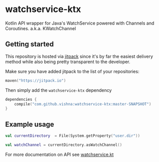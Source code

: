 # watchservice-ktx

Kotlin API wrapper for Java's WatchService powered with Channels and Coroutines. a.k.a. KWatchChannel

## Getting started

This repository is hosted via [jitpack](https://jitpack.io/) since it's by far the easiest delivery method while also being pretty transparent to the developer.

Make sure you have added jitpack to the list of your repositories:

```kotlin
maven("https://jitpack.io")
```

Then simply add the `watchservice-ktx` dependency

```kotlin
dependencies {
    compile("com.github.vishna:watchservice-ktx:master-SNAPSHOT")
}
```

## Example usage

```kotlin
val currentDirectory  = File(System.getProperty("user.dir"))

val watchChannel = currentDirectory.asWatchChannel()
```

For more documentation on API see [watchservice.kt](https://github.com/vishna/watchservice-ktx/blob/master/src/main/kotlin/dev/vishna/watchservice/watchservice.kt)
